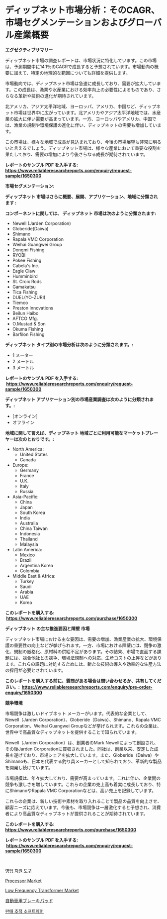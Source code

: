 <p><h1>ディップネット市場分析：そのCAGR、市場セグメンテーションおよびグローバル産業概要</h1></p><p><strong>エグゼクティブサマリー</strong></p>
<p><p>ディップネット市場の調査レポートは、市場状況に特化しています。この市場は、予測期間中に14.1％のCAGRで成長すると予想されています。市場動向の概要に加えて、特定の地理的な範囲についても詳細を提供します。</p><p>市場動向では、ディップネット市場は急速に成長しており、需要が拡大しています。この成長は、漁業や水産業における効率向上の必要性によるものであり、さらなる革新や技術の進化が期待されています。</p><p>北アメリカ、アジア太平洋地域、ヨーロッパ、アメリカ、中国など、ディップネット市場は世界中に広がっています。北アメリカやアジア太平洋地域では、水産業の拡大に伴い需要が高まっています。一方、ヨーロッパやアメリカ、中国では、漁業の規制や環境保護の進化に伴い、ディップネットの需要も増加しています。</p><p>この市場は、様々な地域で成長が見込まれており、今後の市場展望も非常に明るいと言えるでしょう。ディップネット市場は、様々な産業において重要な役割を果たしており、需要の増加により今後さらなる成長が期待されています。</p></p>
<p><strong>レポートのサンプル PDF を入手する: <a href="https://www.reliableresearchreports.com/enquiry/request-sample/1650300">https://www.reliableresearchreports.com/enquiry/request-sample/1650300</a></strong></p>
<p><strong>市場セグメンテーション:</strong></p>
<p><strong> ディップネット 市場はさらに概要、展開、アプリケーション、地域に分類されます :</strong></p>
<p><strong>コンポーネントに関しては、 ディップネット 市場は次のように分類されます: &nbsp;</strong></p>
<p><ul><li>Newell (Jarden Corporation)</li><li>Globeride(Daiwa)</li><li>Shimano</li><li>Rapala VMC Corporation</li><li>Weihai Guangwei Group</li><li>Dongmi Fishing</li><li>RYOBI</li><li>Pokee Fishing</li><li>Cabela's Inc.</li><li>Eagle Claw</li><li>Humminbird</li><li>St. Croix Rods</li><li>Gamakatsu</li><li>Tica Fishing</li><li>DUEL(YO-ZURI)</li><li>Tiemco</li><li>Preston Innovations</li><li>Beilun Haibo</li><li>AFTCO Mfg.</li><li>O.Mustad & Son</li><li>Okuma Fishing</li><li>Barfilon Fishing</li></ul></p>
<p><strong> ディップネット タイプ別の市場分析は次のように分類されます。:</strong></p>
<p><ul><li>1 メーター</li><li>2 メートル</li><li>3 メートル</li></ul></p>
<p><strong>レポートのサンプル PDF を入手する: &nbsp;<a href="https://www.reliableresearchreports.com/enquiry/request-sample/1650300">https://www.reliableresearchreports.com/enquiry/request-sample/1650300</a></strong></p>
<p><strong> ディップネット アプリケーション別の市場産業調査は次のように分類されます。:</strong></p>
<p><ul><li>[オンライン]</li><li>オフライン</li></ul></p>
<p><strong>地域に関して言えば、ディップネット 地域ごとに利用可能なマーケットプレーヤーは次のとおりです。:</strong></p>
<p><ul>
    <li>
        North America:
        <ul>
            <li>United States</li>
            <li>Canada</li>
        </ul>
    </li>
    <li>
        Europe:
        <ul>
            <li>Germany</li>
            <li>France</li>
            <li>U.K.</li>
            <li>Italy</li>
            <li>Russia</li>
        </ul>
    </li>
    <li>
        Asia-Pacific:
        <ul>
            <li>China</li>
            <li>Japan</li>
            <li>South Korea</li>
            <li>India</li>
            <li>Australia</li>
            <li>China Taiwan</li>
            <li>Indonesia</li>
            <li>Thailand</li>
            <li>Malaysia</li>
        </ul>
    </li>
    <li>
        Latin America:
        <ul>
            <li>Mexico</li>
            <li>Brazil</li>
            <li>Argentina Korea</li>
            <li>Colombia</li>
        </ul>
    </li>
    <li>
        Middle East & Africa:
        <ul>
            <li>Turkey</li>
            <li>Saudi</li>
            <li>Arabia</li>
            <li>UAE</li>
            <li>Korea</li>
        </ul>
    </li>
    </ul></p>
<p><strong>このレポートを購入する: &nbsp;<a href="https://www.reliableresearchreports.com/purchase/1650300">https://www.reliableresearchreports.com/purchase/1650300</a></strong></p>
<p><strong>ディップネット の主な推進要因と障壁 市場</strong></p>
<p><p>ディップネット市場における主な要因は、需要の増加、漁業産業の拡大、環境保護の重要性の向上などが挙げられます。一方、市場における障壁には、競争の激化、規制の厳格化、原材料の供給不足があります。その結果、市場で直面する課題には、競合他社との競争、環境法規制への対応、生産コストの上昇などがあります。これらの課題に対処するためには、新たな技術の導入や効率的な生産方法の採用が必要とされています。</p></p>
<p><strong>このレポートを購入する前に、質問がある場合は問い合わせるか、共有してください。:&nbsp; <a href="https://www.reliableresearchreports.com/enquiry/pre-order-enquiry/1650300">https://www.reliableresearchreports.com/enquiry/pre-order-enquiry/1650300</a></strong></p>
<p><strong>競争環境</strong></p>
<p><p>市場競争は激しいドイブネット メーカーがいます。代表的な企業として、Newell（Jarden Corporation）、Globeride（Daiwa）、Shimano、Rapala VMC Corporation、Weihai Guangwei Groupなどが挙げられます。これらの企業は、世界中で高品質なディップネットを提供することで知られています。</p><p>Newell（Jarden Corporation）は、創業者のMark Newellによって創設され、その後Jarden Corporationに買収されました。同社は、創業以来、安定した成長を遂げており、市場シェアを拡大しています。また、Globeride（Daiwa）やShimanoも、日本を代表する釣り具メーカーとして知られており、革新的な製品を開発し続けています。</p><p>市場規模は、年々拡大しており、需要が高まっています。これに伴い、企業間の競争も激しさを増しています。これらの企業の売上高も着実に成長しており、特にShimanoやRapala VMC Corporationなどは、高い売上を記録しています。</p><p>これらの企業は、新しい技術や素材を取り入れることで製品の品質を向上させ、顧客ニーズに応えています。今後も、市場競争は一層激化すると予想され、消費者により高品質なディップネットが提供されることが期待されています。</p></p>
<p><strong>このレポートを購入する: &nbsp; <a href="https://www.reliableresearchreports.com/purchase/1650300">https://www.reliableresearchreports.com/purchase/1650300</a></strong></p>
<p><strong>レポートのサンプル PDF を入手する: &nbsp;<a href="https://www.reliableresearchreports.com/enquiry/request-sample/1650300">https://www.reliableresearchreports.com/enquiry/request-sample/1650300</a></strong><strong></strong></p>
<p>&nbsp;</p>
<p><p><a href="https://github.com/TimmyMann6767/Market-Research-Report-List-1/blob/main/39806229409.md">영업 지원 도구</a></p><p><a href="https://github.com/RoccoManning/Market-Research-Report-List-4/blob/main/processor-market.md">Processor Market</a></p><p><a href="https://github.com/gulaimolin/Market-Research-Report-List-3/blob/main/low-frequency-transformer-market.md">Low Frequency Transformer Market</a></p><p><a href="https://github.com/AriMuller2009/Market-Research-Report-List-1/blob/main/66696209997.md">自動車用ブレーキパッド</a></p><p><a href="https://github.com/JeromeRtyau89966/Market-Research-Report-List-1/blob/main/50018209410.md">판매 추적 소프트웨어</a></p></p>